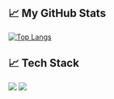 
## &#x1f4c8; My GitHub Stats

[![Top Langs](https://github-readme-stats.vercel.app/api/top-langs/?username=bay-s&hide=java,html,css&theme=radical)](https://github.com/anuraghazra/github-readme-stats)

## &#x1f4c8; Tech Stack

<p>
  <img src="https://img.shields.io/badge/React-40AEF0?logo=React&logoColor=white&style=ShieldStyle" />
 <img src="https://img.shields.io/badge/Javascript-FECC00?logo=Javascript&logoColor=black&style=ShieldStyle" />


